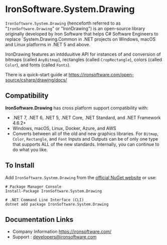 # IronSoftware.System.Drawing

`IronSoftware.System.Drawing` (henceforth referred to as "`IronSoftware.Drawing`" or "IronDrawing") is an open-source library originally developed by Iron Software that helps C# Software Engineers to replace `System.Drawing.Common in .NET projects on Windows, macOS and Linux platforms in .NET 5 and above.

IronDrawing features an intdduuitive API for instances of and conversion of bitmaps (called `AnyBitmap`), rectangles (called `CropRectangle`), colors (called `Color`), and fonts (called `Fonts`).

There is a quick-start guide at <https://ironsoftware.com/open-source/csharp/drawing/docs/>

## Compatibility

**IronSoftware.Drawing** has cross platform support compatibility with:

- .NET 7, .NET 6, .NET 5, .NET Core, .NET Standard, and .NET Framework 4.6.2+
- Windows, macOS, Linux, Docker, Azure, and AWS
- Converts between all of the old and new graphics libraries. For `Bitmap`, `Color`, `Rectangle`, and `Font` Inputs and Outputs can be of only one type that supports ALL of the new standards. Internally, you can continue to do what you like.

## To Install

Add `IronSoftware.System.Drawing` from the [official NuGet website](https://www.nuget.org/packages/IronSoftware.System.Drawing) or use:

```shell
# Package Manager Console
Install-Package IronSoftware.System.Drawing

# .NET Command Line Interface (CLI)
dotnet add package IronSoftware.System.Drawing
```

## Documentation Links

- Company Information <https://ironsoftware.com/>
- Support : <developers@ironsoftware.com>
